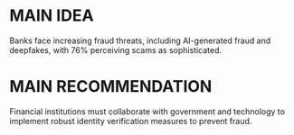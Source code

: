 # MAIN IDEA
Banks face increasing fraud threats, including AI-generated fraud and deepfakes, with 76% perceiving scams as sophisticated.

# MAIN RECOMMENDATION
Financial institutions must collaborate with government and technology to implement robust identity verification measures to prevent fraud.
